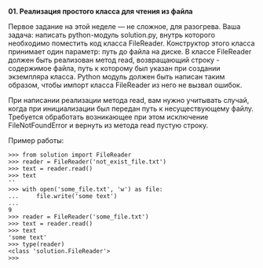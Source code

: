 **01. Реализация простого класса для чтения из файла**

Первое задание на этой неделе — не сложное, для разогрева. Ваша задача: написать python-модуль solution.py, внутрь которого необходимо поместить код класса FileReader. Конструктор этого класса принимает один параметр: путь до файла на диске. В классе FileReader должен быть реализован метод read, возвращающий строку - содержимое файла, путь к которому был указан при создании экземпляра класса. Python модуль должен быть написан таким образом, чтобы импорт класса FileReader из него не вызвал ошибок.

При написании реализации метода read, вам нужно учитывать случай, когда при инициализации был передан путь к несуществующему файлу. Требуется обработать возникающее при этом исключение FileNotFoundError и вернуть из метода read пустую строку.

Пример работы:

```
>>> from solution import FileReader
>>> reader = FileReader('not_exist_file.txt')
>>> text = reader.read()
>>> text
''
>>> with open('some_file.txt', 'w') as file:
...     file.write('some text')
...
9
>>> reader = FileReader('some_file.txt')
>>> text = reader.read()
>>> text
'some text'
>>> type(reader)
<class 'solution.FileReader'>
>>> 
```